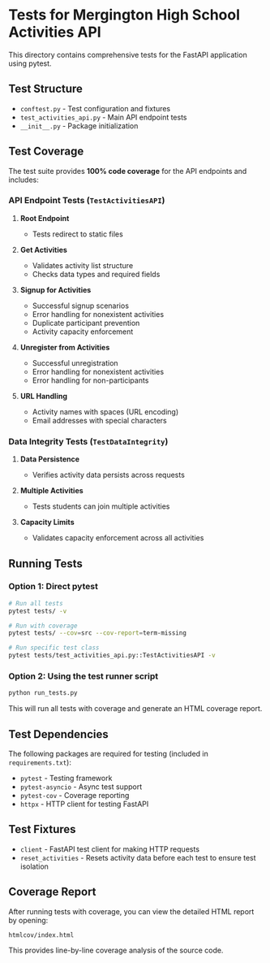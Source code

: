 # Tests for Mergington High School Activities API

This directory contains comprehensive tests for the FastAPI application using pytest.

## Test Structure

- `conftest.py` - Test configuration and fixtures
- `test_activities_api.py` - Main API endpoint tests
- `__init__.py` - Package initialization

## Test Coverage

The test suite provides **100% code coverage** for the API endpoints and includes:

### API Endpoint Tests (`TestActivitiesAPI`)

1. **Root Endpoint**
   - Tests redirect to static files

2. **Get Activities**
   - Validates activity list structure
   - Checks data types and required fields

3. **Signup for Activities**
   - Successful signup scenarios
   - Error handling for nonexistent activities
   - Duplicate participant prevention
   - Activity capacity enforcement

4. **Unregister from Activities**
   - Successful unregistration
   - Error handling for nonexistent activities
   - Error handling for non-participants

5. **URL Handling**
   - Activity names with spaces (URL encoding)
   - Email addresses with special characters

### Data Integrity Tests (`TestDataIntegrity`)

1. **Data Persistence**
   - Verifies activity data persists across requests

2. **Multiple Activities**
   - Tests students can join multiple activities

3. **Capacity Limits**
   - Validates capacity enforcement across all activities

## Running Tests

### Option 1: Direct pytest
```bash
# Run all tests
pytest tests/ -v

# Run with coverage
pytest tests/ --cov=src --cov-report=term-missing

# Run specific test class
pytest tests/test_activities_api.py::TestActivitiesAPI -v
```

### Option 2: Using the test runner script
```bash
python run_tests.py
```

This will run all tests with coverage and generate an HTML coverage report.

## Test Dependencies

The following packages are required for testing (included in `requirements.txt`):

- `pytest` - Testing framework
- `pytest-asyncio` - Async test support
- `pytest-cov` - Coverage reporting
- `httpx` - HTTP client for testing FastAPI

## Test Fixtures

- `client` - FastAPI test client for making HTTP requests
- `reset_activities` - Resets activity data before each test to ensure test isolation

## Coverage Report

After running tests with coverage, you can view the detailed HTML report by opening:
```
htmlcov/index.html
```

This provides line-by-line coverage analysis of the source code.
